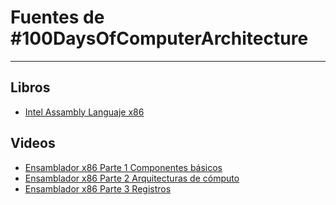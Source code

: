 # Fuentes de #100DaysOfComputerArchitecture
* * *
## Libros
* [Intel Assambly Languaje x86](https://github.com/AdolfoMX/La-Biblioteca/blob/main/libros/Intel%20Assembly%20Language%20x86.pdf)

## Videos
* [Ensamblador x86 Parte 1 Componentes básicos](https://youtu.be/VEfiY47qjM8)
* [Ensamblador x86 Parte 2 Arquitecturas de cómputo](https://youtu.be/-863-Dkmtio)
* [Ensamblador x86 Parte 3 Registros](https://youtu.be/0BVVy7l4aLM)

